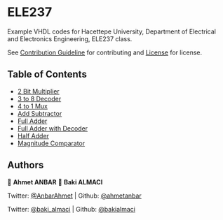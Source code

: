 # ELE237

Example VHDL codes for Hacettepe University, Department of Electrical and Electronics Engineering, ELE237 class.

See [Contribution Guideline](CONTRIBUTING.md) for contributing and [License](LICENSE) for license.

## Table of Contents

+ [2 Bit Multiplier](2-bit-multiplier)
+ [3 to 8 Decoder](3-to-8-decoder)
+ [4 to 1 Mux](4-to-1-mux)
+ [Add Subtractor](add-subtractor)
+ [Full Adder](full-adder)
+ [Full Adder with Decoder](full-adder-with-decoder)
+ [Half Adder](half-adder)
+ [Magnitude Comparator](magnitude-comparator)

## Authors

👤 **Ahmet ANBAR**
👤 **Baki ALMACI**

Twitter: [@AnbarAhmet](https://twitter.com/AnbarAhmet)   | Github: [@ahmetanbar](https://github.com/ahmetanbar)

Twitter: [@baki_almaci](https://twitter.com/baki_almaci)  | Github: [@bakialmaci](https://github.com/bakialmaci)
